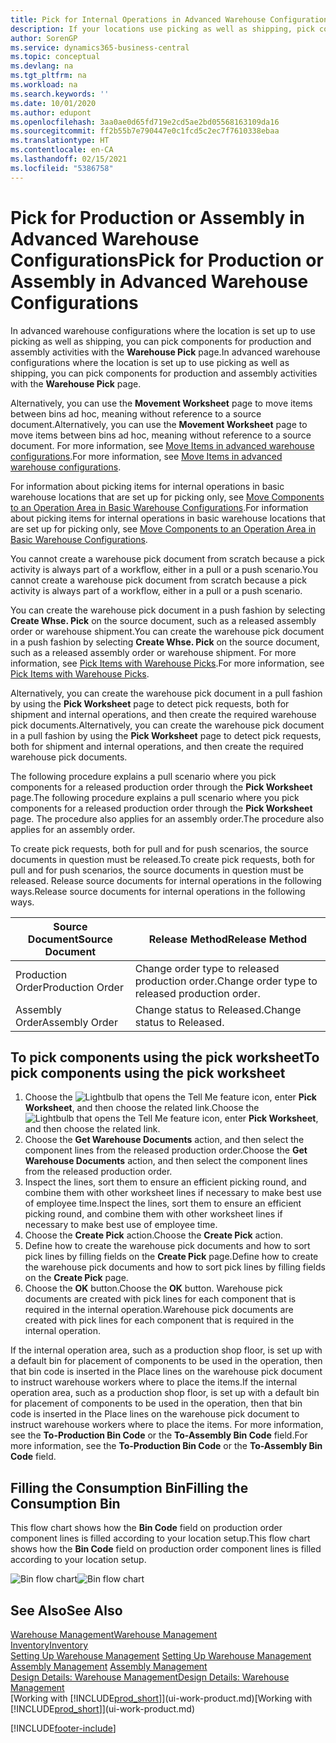 ```yaml
---
title: Pick for Internal Operations in Advanced Warehouse Configurations
description: If your locations use picking as well as shipping, pick components for production and assembly activities in the Warehouse Pick page.
author: SorenGP
ms.service: dynamics365-business-central
ms.topic: conceptual
ms.devlang: na
ms.tgt_pltfrm: na
ms.workload: na
ms.search.keywords: ''
ms.date: 10/01/2020
ms.author: edupont
ms.openlocfilehash: 3aa0ae0d65fd719e2cd5ae2bd05568163109da16
ms.sourcegitcommit: ff2b55b7e790447e0c1fcd5c2ec7f7610338ebaa
ms.translationtype: HT
ms.contentlocale: en-CA
ms.lasthandoff: 02/15/2021
ms.locfileid: "5386758"
---
```

# <a name="pick-for-production-or-assembly-in-advanced-warehouse-configurations"></a><span data-ttu-id="ee5a1-103">Pick for Production or Assembly in Advanced Warehouse Configurations</span><span class="sxs-lookup"><span data-stu-id="ee5a1-103">Pick for Production or Assembly in Advanced Warehouse Configurations</span></span>
<span data-ttu-id="ee5a1-104">In advanced warehouse configurations where the location is set up to use picking as well as shipping, you can pick components for production and assembly activities with the **Warehouse Pick** page.</span><span class="sxs-lookup"><span data-stu-id="ee5a1-104">In advanced warehouse configurations where the location is set up to use picking as well as shipping, you can pick components for production and assembly activities with the **Warehouse Pick** page.</span></span>  

<span data-ttu-id="ee5a1-105">Alternatively, you can use the **Movement Worksheet** page to move items between bins ad hoc, meaning without reference to a source document.</span><span class="sxs-lookup"><span data-stu-id="ee5a1-105">Alternatively, you can use the **Movement Worksheet** page to move items between bins ad hoc, meaning without reference to a source document.</span></span> <span data-ttu-id="ee5a1-106">For more information, see [Move Items in advanced warehouse configurations](warehouse-how-to-move-items-in-advanced-warehousing.md).</span><span class="sxs-lookup"><span data-stu-id="ee5a1-106">For more information, see [Move Items in advanced warehouse configurations](warehouse-how-to-move-items-in-advanced-warehousing.md).</span></span>  

<span data-ttu-id="ee5a1-107">For information about picking items for internal operations in basic warehouse locations that are set up for picking only, see [Move Components to an Operation Area in Basic Warehouse Configurations](warehouse-how-to-move-components-to-an-operation-area-in-basic-warehousing.md).</span><span class="sxs-lookup"><span data-stu-id="ee5a1-107">For information about picking items for internal operations in basic warehouse locations that are set up for picking only, see [Move Components to an Operation Area in Basic Warehouse Configurations](warehouse-how-to-move-components-to-an-operation-area-in-basic-warehousing.md).</span></span>  

<span data-ttu-id="ee5a1-108">You cannot create a warehouse pick document from scratch because a pick activity is always part of a workflow, either in a pull or a push scenario.</span><span class="sxs-lookup"><span data-stu-id="ee5a1-108">You cannot create a warehouse pick document from scratch because a pick activity is always part of a workflow, either in a pull or a push scenario.</span></span>  

<span data-ttu-id="ee5a1-109">You can create the warehouse pick document in a push fashion by selecting **Create Whse. Pick** on the source document, such as a released assembly order or warehouse shipment.</span><span class="sxs-lookup"><span data-stu-id="ee5a1-109">You can create the warehouse pick document in a push fashion by selecting **Create Whse. Pick** on the source document, such as a released assembly order or warehouse shipment.</span></span> <span data-ttu-id="ee5a1-110">For more information, see [Pick Items with Warehouse Picks](warehouse-how-to-pick-items-for-warehouse-shipment.md).</span><span class="sxs-lookup"><span data-stu-id="ee5a1-110">For more information, see [Pick Items with Warehouse Picks](warehouse-how-to-pick-items-for-warehouse-shipment.md).</span></span>  

<span data-ttu-id="ee5a1-111">Alternatively, you can create the warehouse pick document in a pull fashion by using the **Pick Worksheet** page to detect pick requests, both for shipment and internal operations, and then create the required warehouse pick documents.</span><span class="sxs-lookup"><span data-stu-id="ee5a1-111">Alternatively, you can create the warehouse pick document in a pull fashion by using the **Pick Worksheet** page to detect pick requests, both for shipment and internal operations, and then create the required warehouse pick documents.</span></span>  

<span data-ttu-id="ee5a1-112">The following procedure explains a pull scenario where you pick components for a released production order through the **Pick Worksheet** page.</span><span class="sxs-lookup"><span data-stu-id="ee5a1-112">The following procedure explains a pull scenario where you pick components for a released production order through the **Pick Worksheet** page.</span></span> <span data-ttu-id="ee5a1-113">The procedure also applies for an assembly order.</span><span class="sxs-lookup"><span data-stu-id="ee5a1-113">The procedure also applies for an assembly order.</span></span>  

<span data-ttu-id="ee5a1-114">To create pick requests, both for pull and for push scenarios, the source documents in question must be released.</span><span class="sxs-lookup"><span data-stu-id="ee5a1-114">To create pick requests, both for pull and for push scenarios, the source documents in question must be released.</span></span> <span data-ttu-id="ee5a1-115">Release source documents for internal operations in the following ways.</span><span class="sxs-lookup"><span data-stu-id="ee5a1-115">Release source documents for internal operations in the following ways.</span></span>  

|<span data-ttu-id="ee5a1-116">Source Document</span><span class="sxs-lookup"><span data-stu-id="ee5a1-116">Source Document</span></span>|<span data-ttu-id="ee5a1-117">Release Method</span><span class="sxs-lookup"><span data-stu-id="ee5a1-117">Release Method</span></span>|  
|---------------------|--------------------|  
|<span data-ttu-id="ee5a1-118">Production Order</span><span class="sxs-lookup"><span data-stu-id="ee5a1-118">Production Order</span></span>|<span data-ttu-id="ee5a1-119">Change order type to released production order.</span><span class="sxs-lookup"><span data-stu-id="ee5a1-119">Change order type to released production order.</span></span>|  
|<span data-ttu-id="ee5a1-120">Assembly Order</span><span class="sxs-lookup"><span data-stu-id="ee5a1-120">Assembly Order</span></span>|<span data-ttu-id="ee5a1-121">Change status to Released.</span><span class="sxs-lookup"><span data-stu-id="ee5a1-121">Change status to Released.</span></span>|  

## <a name="to-pick-components-using-the-pick-worksheet"></a><span data-ttu-id="ee5a1-122">To pick components using the pick worksheet</span><span class="sxs-lookup"><span data-stu-id="ee5a1-122">To pick components using the pick worksheet</span></span>  
1.  <span data-ttu-id="ee5a1-123">Choose the ![Lightbulb that opens the Tell Me feature](media/ui-search/search_small.png "Tell me what you want to do") icon, enter **Pick Worksheet**, and then choose the related link.</span><span class="sxs-lookup"><span data-stu-id="ee5a1-123">Choose the ![Lightbulb that opens the Tell Me feature](media/ui-search/search_small.png "Tell me what you want to do") icon, enter **Pick Worksheet**, and then choose the related link.</span></span>  
2.  <span data-ttu-id="ee5a1-124">Choose the **Get Warehouse Documents** action, and then select the component lines from the released production order.</span><span class="sxs-lookup"><span data-stu-id="ee5a1-124">Choose the **Get Warehouse Documents** action, and then select the component lines from the released production order.</span></span>  
3.  <span data-ttu-id="ee5a1-125">Inspect the lines, sort them to ensure an efficient picking round, and combine them with other worksheet lines if necessary to make best use of employee time.</span><span class="sxs-lookup"><span data-stu-id="ee5a1-125">Inspect the lines, sort them to ensure an efficient picking round, and combine them with other worksheet lines if necessary to make best use of employee time.</span></span>  
4.  <span data-ttu-id="ee5a1-126">Choose the **Create Pick** action.</span><span class="sxs-lookup"><span data-stu-id="ee5a1-126">Choose the **Create Pick** action.</span></span>  
5.  <span data-ttu-id="ee5a1-127">Define how to create the warehouse pick documents and how to sort pick lines by filling fields on the **Create Pick** page.</span><span class="sxs-lookup"><span data-stu-id="ee5a1-127">Define how to create the warehouse pick documents and how to sort pick lines by filling fields on the **Create Pick** page.</span></span>  
6.  <span data-ttu-id="ee5a1-128">Choose the **OK** button.</span><span class="sxs-lookup"><span data-stu-id="ee5a1-128">Choose the **OK** button.</span></span> <span data-ttu-id="ee5a1-129">Warehouse pick documents are created with pick lines for each component that is required in the internal operation.</span><span class="sxs-lookup"><span data-stu-id="ee5a1-129">Warehouse pick documents are created with pick lines for each component that is required in the internal operation.</span></span>  

<span data-ttu-id="ee5a1-130">If the internal operation area, such as a production shop floor, is set up with a default bin for placement of components to be used in the operation, then that bin code is inserted in the Place lines on the warehouse pick document to instruct warehouse workers where to place the items.</span><span class="sxs-lookup"><span data-stu-id="ee5a1-130">If the internal operation area, such as a production shop floor, is set up with a default bin for placement of components to be used in the operation, then that bin code is inserted in the Place lines on the warehouse pick document to instruct warehouse workers where to place the items.</span></span> <span data-ttu-id="ee5a1-131">For more information, see the **To-Production Bin Code** or the **To-Assembly Bin Code** field.</span><span class="sxs-lookup"><span data-stu-id="ee5a1-131">For more information, see the **To-Production Bin Code** or the **To-Assembly Bin Code** field.</span></span>

## <a name="filling-the-consumption-bin"></a><span data-ttu-id="ee5a1-132">Filling the Consumption Bin</span><span class="sxs-lookup"><span data-stu-id="ee5a1-132">Filling the Consumption Bin</span></span>
<span data-ttu-id="ee5a1-133">This flow chart shows how the **Bin Code** field on production order component lines is filled according to your location setup.</span><span class="sxs-lookup"><span data-stu-id="ee5a1-133">This flow chart shows how the **Bin Code** field on production order component lines is filled according to your location setup.</span></span>

<span data-ttu-id="ee5a1-134">![Bin flow chart](media/binflow.png "BinFlow")</span><span class="sxs-lookup"><span data-stu-id="ee5a1-134">![Bin flow chart](media/binflow.png "BinFlow")</span></span>  

## <a name="see-also"></a><span data-ttu-id="ee5a1-135">See Also</span><span class="sxs-lookup"><span data-stu-id="ee5a1-135">See Also</span></span>
[<span data-ttu-id="ee5a1-136">Warehouse Management</span><span class="sxs-lookup"><span data-stu-id="ee5a1-136">Warehouse Management</span></span>](warehouse-manage-warehouse.md)  
[<span data-ttu-id="ee5a1-137">Inventory</span><span class="sxs-lookup"><span data-stu-id="ee5a1-137">Inventory</span></span>](inventory-manage-inventory.md)  
<span data-ttu-id="ee5a1-138">[Setting Up Warehouse Management](warehouse-setup-warehouse.md)   </span><span class="sxs-lookup"><span data-stu-id="ee5a1-138">[Setting Up Warehouse Management](warehouse-setup-warehouse.md)   </span></span>  
<span data-ttu-id="ee5a1-139">[Assembly Management](assembly-assemble-items.md)  </span><span class="sxs-lookup"><span data-stu-id="ee5a1-139">[Assembly Management](assembly-assemble-items.md)  </span></span>  
[<span data-ttu-id="ee5a1-140">Design Details: Warehouse Management</span><span class="sxs-lookup"><span data-stu-id="ee5a1-140">Design Details: Warehouse Management</span></span>](design-details-warehouse-management.md)  
<span data-ttu-id="ee5a1-141">[Working with [!INCLUDE[prod_short](includes/prod_short.md)]](ui-work-product.md)</span><span class="sxs-lookup"><span data-stu-id="ee5a1-141">[Working with [!INCLUDE[prod_short](includes/prod_short.md)]](ui-work-product.md)</span></span>


[!INCLUDE[footer-include](includes/footer-banner.md)]